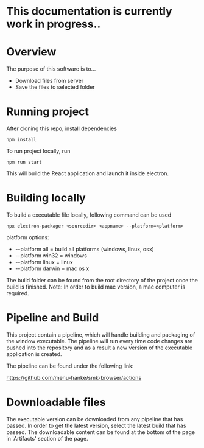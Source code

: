 # This documentation is currently work in progress..


# Overview

The purpose of this software is to...

- Download files from server
- Save the files to selected folder

# Running project

After cloning this repo, install dependencies

`npm install`

To run project locally, run

`npm run start`

This will build the React application and launch it inside electron.


# Building locally

To build a executable file locally, following command can be used

`npx electron-packager <sourcedir> <appname> --platform=<platform>`

platform options:
- --platform all    = build all platforms (windows, linux, osx)
- --platform win32  = windows
- --platform linux  = linux
- --platform darwin = mac os x

The build folder can be found from the root directory of the project once the build is finished.
Note: In order to build mac version, a mac computer is required.

# Pipeline and Build

This project contain a pipeline, which will handle building and packaging of the window executable.
The pipeline will run every time code changes are pushed into the repository and as a result a new version of the executable application is created.

The pipeline can be found under the following link:

https://github.com/menu-hanke/smk-browser/actions

# Downloadable files

The executable version can be downloaded from any pipeline that has passed.
In order to get the latest version, select the latest build that has passed.
The downloadable content can be found at the bottom of the page in 'Artifacts' section of the page.
